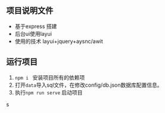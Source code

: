 ## 项目说明文件

- 基于express 搭建
- 后台ui使用layui
- 使用的技术 layui+jquery+aysnc/awit



## 运行项目

1. `npm i ` 安装项目所有的依赖项
2. 打开`data`导入sql文件，在修改config/db.json数据库配置信息。
3. 执行`npm run serve` 启动项目



s